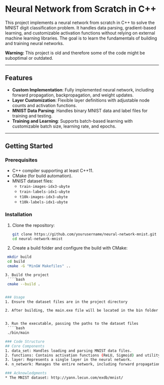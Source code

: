 # Neural Network from Scratch in C++

This project implements a neural network from scratch in C++ to solve the MNIST digit classification problem. It handles data parsing, gradient-based learning, and customizable activation functions without relying on external machine learning libraries. The goal is to learn the fundamentals of building and training neural networks.

**Warning:** This project is old and therefore some of the code might be suboptimal or outdated.

---

## Features
- **Custom Implementation**: Fully implemented neural network, including forward propagation, backpropagation, and weight updates.
- **Layer Customization**: Flexible layer definitions with adjustable node counts and activation functions.
- **MNIST Data Parsing**: Handles binary MNIST data and label files for training and testing.
- **Training and Learning**: Supports batch-based learning with customizable batch size, learning rate, and epochs.

---

## Getting Started

### Prerequisites
- C++ compiler supporting at least C++11.
- CMake (for build automation).
- MNIST dataset files:
  - `train-images-idx3-ubyte`
  - `train-labels-idx1-ubyte`
  - `t10k-images-idx3-ubyte`
  - `t10k-labels-idx1-ubyte`

### Installation
1. Clone the repository:
   ```bash
   git clone https://github.com/yourusername/neural-network-mnist.git
   cd neural-network-mnist

2. Create a build folder and configure the build with CMake:
  ````bash
   mkdir build
   cd build
   cmake -G "MinGW Makefiles" ..

3. Build the project
   ´´´´bash
   cmake --build .


### Usage
1. Ensure the dataset files are in the project directory

2. After building, the main.exe file will be located in the bin folder inside the project directory.


3. Run the executable, passing the paths to the dataset files
   ´´´´bash
   ./bin/main

### Code Structure
## Core Components
1. data_set: Handles loading and parsing MNIST data files.
2. functions: Contains activation functions (ReLU, Sigmoid) and utility functions.
3. layer: Represents a single layer in the neural network.
4. n_network: Manages the entire network, including forward propagation, backpropagation, and training logic.

### Acknowledgments
* The MNIST dataset: http://yann.lecun.com/exdb/mnist/